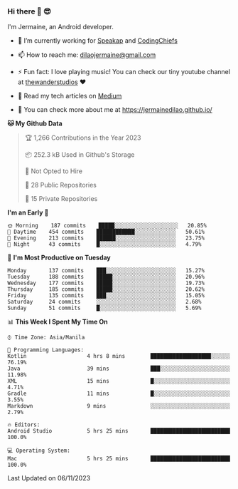 ### Hi there 👋 😎
I'm Jermaine, an Android developer.

- 🔭 I’m currently working for [Speakap](https://www.speakap.com/) and [CodingChiefs](https://codingchiefs.com/en/)

- 📫 How to reach me: dilaojermaine@gmail.com

- ⚡ Fun fact: I love playing music! You can check our tiny youtube channel at [thewanderstudios](https://www.youtube.com/thewanderstudios) ♥️

- 📖 Read my tech articles on [Medium](https://jermainedilao.medium.com/)

- 👀 You can check more about me at https://jermainedilao.github.io/

<!--
**jermainedilao/jermainedilao** is a ✨ _special_ ✨ repository because its `README.md` (this file) appears on your GitHub profile.

Here are some ideas to get you started:

- 🔭 I’m currently working on ...
- 🌱 I’m currently learning ...
- 👯 I’m looking to collaborate on ...
- 🤔 I’m looking for help with ...
- 💬 Ask me about ...
- 📫 How to reach me: ...
- 😄 Pronouns: ...
- ⚡ Fun fact: ...
-->

<!--START_SECTION:waka-->
**🐱 My Github Data** 

> 🏆 1,266 Contributions in the Year 2023
 > 
> 📦 252.3 kB Used in Github's Storage 
 > 
> 🚫 Not Opted to Hire
 > 
> 📜 28 Public Repositories 
 > 
> 🔑 15 Private Repositories  
 > 
**I'm an Early 🐤** 

```text
🌞 Morning    187 commits    █████░░░░░░░░░░░░░░░░░░░░   20.85% 
🌆 Daytime    454 commits    ████████████░░░░░░░░░░░░░   50.61% 
🌃 Evening    213 commits    ██████░░░░░░░░░░░░░░░░░░░   23.75% 
🌙 Night      43 commits     █░░░░░░░░░░░░░░░░░░░░░░░░   4.79%

```
📅 **I'm Most Productive on Tuesday** 

```text
Monday       137 commits    ███░░░░░░░░░░░░░░░░░░░░░░   15.27% 
Tuesday      188 commits    █████░░░░░░░░░░░░░░░░░░░░   20.96% 
Wednesday    177 commits    █████░░░░░░░░░░░░░░░░░░░░   19.73% 
Thursday     185 commits    █████░░░░░░░░░░░░░░░░░░░░   20.62% 
Friday       135 commits    ███░░░░░░░░░░░░░░░░░░░░░░   15.05% 
Saturday     24 commits     ░░░░░░░░░░░░░░░░░░░░░░░░░   2.68% 
Sunday       51 commits     █░░░░░░░░░░░░░░░░░░░░░░░░   5.69%

```


📊 **This Week I Spent My Time On** 

```text
⌚︎ Time Zone: Asia/Manila

💬 Programming Languages: 
Kotlin                   4 hrs 8 mins        ███████████████████░░░░░░   76.19% 
Java                     39 mins             ███░░░░░░░░░░░░░░░░░░░░░░   11.98% 
XML                      15 mins             █░░░░░░░░░░░░░░░░░░░░░░░░   4.71% 
Gradle                   11 mins             █░░░░░░░░░░░░░░░░░░░░░░░░   3.55% 
Markdown                 9 mins              ░░░░░░░░░░░░░░░░░░░░░░░░░   2.79%

🔥 Editors: 
Android Studio           5 hrs 25 mins       █████████████████████████   100.0%

💻 Operating System: 
Mac                      5 hrs 25 mins       █████████████████████████   100.0%

```


 Last Updated on 06/11/2023
<!--END_SECTION:waka-->
